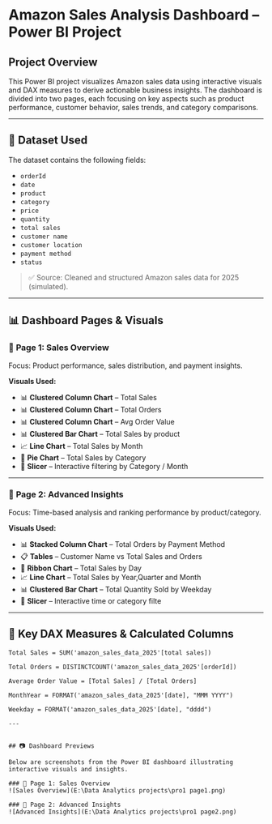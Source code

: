 #  Amazon Sales Analysis Dashboard – Power BI Project

##  Project Overview

This Power BI project visualizes Amazon sales data using interactive visuals and DAX measures to derive actionable business insights. The dashboard is divided into two pages, each focusing on key aspects such as product performance, customer behavior, sales trends, and category comparisons.

---

## 📁 Dataset Used

The dataset contains the following fields:

- `orderId`
- `date`
- `product`
- `category`
- `price`
- `quantity`
- `total sales`
- `customer name`
- `customer location`
- `payment method`
- `status`

> ✅ Source: Cleaned and structured Amazon sales data for 2025 (simulated).

---

## 📊 Dashboard Pages & Visuals

### 🔹 **Page 1: Sales Overview**

Focus: Product performance, sales distribution, and payment insights.

**Visuals Used:**
- 📊 **Clustered Column Chart** – Total Sales
- 📊 **Clustered Column Chart** – Total Orders
- 📊 **Clustered Column Chart** – Avg Order Value
- 📊 **Clustered Bar Chart** – Total Sales by product
- 📈 **Line Chart** – Total Sales by Month
- 📎 **Pie Chart** – Total Sales by Category
- 🔘 **Slicer** – Interactive filtering by Category / Month

---

### 🔹 **Page 2: Advanced Insights**

Focus: Time-based analysis and ranking performance by product/category.

**Visuals Used:**
- 📊 **Stacked Column Chart** – Total Orders by Payment Method
- 📋 **Tables** – Customer Name vs Total Sales and Orders
- 🏁 **Ribbon Chart** – Total Sales by Day
- 📈 **Line Chart** – Total Sales by Year,Quarter and Month
- 📊 **Clustered Bar Chart** – Total Quantity Sold by Weekday
- 🔘 **Slicer** – Interactive time or category filte

---

## 🧠 Key DAX Measures & Calculated Columns

```DAX
Total Sales = SUM('amazon_sales_data_2025'[total sales])

Total Orders = DISTINCTCOUNT('amazon_sales_data_2025'[orderId])

Average Order Value = [Total Sales] / [Total Orders]

MonthYear = FORMAT('amazon_sales_data_2025'[date], "MMM YYYY")

Weekday = FORMAT('amazon_sales_data_2025'[date], "dddd")

---


## 📷 Dashboard Previews

Below are screenshots from the Power BI dashboard illustrating interactive visuals and insights.

### 🔹 Page 1: Sales Overview
![Sales Overview](E:\Data Analytics projects\pro1 page1.png)

### 🔹 Page 2: Advanced Insights
![Advanced Insights](E:\Data Analytics projects\pro1 page2.png)

